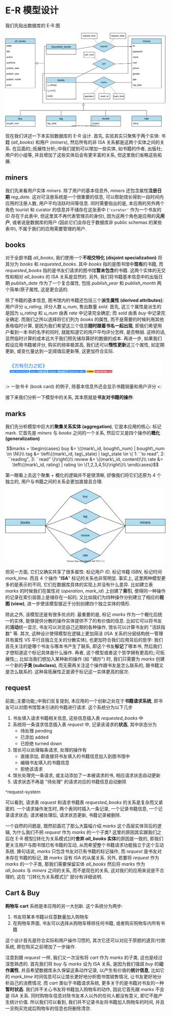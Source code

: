 # E-R 模型设计

我们先贴出数据库的 E-R 图

![](img/ER.svg)

现在我们详述一下本实验数据库的 E-R 设计. 首先, 实验其实只聚焦于两个实体: 书籍 (*all_books*) 和用户 (*miners*), 然后所有的非 ISA 关系都是这两个实体之间的关系. 在后面的;;拓展性分析;;中我们提到可以增加一些实体, 如书籍的作者, 出版社; 用户的小组等, 并且增加了这些实体后会有更丰富的关系, 但这里我们省略这些拓展.

## miners

我们先来看用户实体 *miners*. 除了用户的基本信息外, *miners* 还包含属性**注册日期** *reg_date*. 这对可注册系统是一个很重要的信息, 可以帮助馆长得到一段时间内应用的注册人数, 用户平均活跃时间等信息. 同时需要指出的是, 本应用的另外两个角色 tourist 和 curator 的信息并不储存在这张表中 (`'curator'` 作为一个书友的 *ID* 存在于此表中, 但这里其不再代表管理员的身份), 因为这两个角色是应用的**元用户**, 或者说是数据库的用户 (因此它们会存在于数据库非 public schemas 的某些表中), 不属于我们的应用需要管理的用户.

## books

对于全部书籍 *all_books*, 我们使用一个**不相交特化 (disjoint specialization)** 将其分为 *books* 和 *requested_books*. 其中 *books* 指的是图书馆中**现有**的书籍, 而 *requested_books* 指的是书友们请求的图书馆**暂未包含**的书籍. 这两个实体的无交性和相对 *all_books* 的 ISA 关系是显然的. 另外, 我们将书籍基本信息中的出版日期 *publish_date* 作为了一个复合属性, 包括 *publish_year* 和 *publish_month* 两个简单/原子属性, 这是更合适的.

除了书籍的基本信息, 图书馆内的书籍还包括三个**派生属性 (derived attributes)**: 用户评分 *u_rating*, 评分人数 *u_num*, 售出数量 *sold*. 首先, 这三个属性是派生的是因为 *u_rating* 和 *u_num* 由表 *rate* 中记录完全确定; 而 *sold* 由表 *buy* 中记录完全确定. 而我们之所以选择将它们列为 *books* 的属性, 而不是需要的时候利用其他表格临时计算, 是因为我们希望这三个信息**随时跟着书名一起出现**, 即我们希望用户看到一本书的名字的同时, 就能知道它的用户平均评分怎样, 是否畅销. 这样的话, 显然临时计算的成本远大于我们预先储存算好的数据的成本. 再进一步, 如果我们假设应用书籍被评分, 购买的频率极其高, 我们还可以**惰性更新**这三个属性, 如定期更新, 或变化量达到一定阈值后更新等, 这更加符合实际.

![](img/book_card.png)

:> 一张书卡 (book card) 的例子, 除基本信息外还会显示书籍销量和用户评分  <:

接下来我们分析一下模型中的关系, 其本质就是**书友对书籍的操作**.

## marks

我们先分析模型中巨大的**聚集关系实体 (aggregation)**, 它是本应用的核心: 标记 mark. 它首先是 *miners* 与 *books* 之间的一个关系, 然后它又是四个操作的**概化 (generalization)**

$$marks = \begin{cases}
    buy &= \{(mark\_id, bought\_num) | bought\_num \in \N\}\\
    tag &= \left\{(mark\_id, tag\_state) | tag\_state \in \{
        1: ``to read",
        2: ``reading",
        3: ``read"
    \}\right\}\\
    review &= \{(mark\_id, content)\}\\
    rate &= \left\{(mark\_id, rating) | rating \in \{1,2,3,4,5\}\right\}\\
\end{cases}$$

第一眼看上去这个聚集 + 概化的逻辑并不是很清晰, 好像我们将它们还原为 4 个独立的, 用户与书籍之间的关系会更加直接且合理.

![](img/4r.svg)

但另一方面, 它们又确实共享了很多属性: 标记用户 *ID*, 标记书籍 *ISBN*, 标记时间 *mark_time*. 而且 4 个操作 "**ISA**" 标记的关系也非常明显. 事实上, 这里两种模型更多的是表示的不同, 它们在数据库具体的实现上并没有什么差异. 比如建立表 *marks* 的时候我们在属性对 (*operation*, *mark_id*) 上创建了**索引**, 使得同一种操作的记录在索引层面上是储存在一起的; 又比如我们为四种操作分别建立了相应的**视图 (view)**, 进一步使该模型接近于分别创建四个独立实体的情形.

除此之外, 该模型还是有很多优点的. 最重要的是, 标记 *marks* 作为一个概化后统一的实体, 能够提供分散的操作实体提供不了的有价值的信息. 比如它可以将书友的**活动**统一显示, 书友可以浏览自己近期的各种操作, 馆长可以计算书友的 "活跃指数" 等. 其次, 这种设计使得模型在逻辑上更加简洁 (ISA 关系的分层结构统一管理共有属性 VS 平行且独立无关的分散实体), 也更加符合我们应用背后的哲学: 我们首先关注的是哪个书友与哪本书产生了联系, 即这个书友**标记**了哪本书, 然后我们才想知道这个标记具体是什么操作. 再者, 这个模型或者这个哲学拥有更高的;;可拓展性;;, 比如当我们想加入某种新的操作 (如 "摘抄") 时, 我们只需要为 *marks* 创建一个新的**子类 (subclass)**, 而无需再关注这个操作跟书友是怎么联系的, 跟书籍又是怎么联系的. 这种易拓展性正是源于标记这一实体更高的层次.

## request

前面;;主要功能;;中我们反复提到, 本应用的一个创新之处在于**书籍请求系统**, 即书友可以对图书馆暂未引进的书籍进行请求. 这个系统分为以下几步

1. 书友填入请求书籍相关信息, 这些信息插入表 *requested_books* 中
2. 系统将一条请求信息插入表 *request* 中, 记录该请求的**状态**, 其中状态分为
    * 待处理 pending
    * 已添加 added
    * 已拒绝 turned down
3. 馆长可以处理每条请求, 处理的操作有
    * 直接添加, 即直接将书友填入的书籍信息加入到图书馆中
    * 编辑书友填入的书籍信息
    * 拒绝该请求
4. 馆长处理完一条请求, 或主动添加了一本被请求的书, 相应请求状态自动更新
5. 请求状态不再是 "待处理" 的请求对应的书籍信息自动删除

^request-system

可以看到, 请求表 *request* 和请求书籍表 *requested_books* 的关系是复杂而又紧密的. 一个请求操作发生时, 两个表同时插入一条记录, 一个记录书籍信息, 一个记录请求状态; 请求被处理后, 请求状态更新, 书籍记录被删除.

一个自然的问题是, 既然前面花了那么大篇幅介绍 *marks* 这个高层实体背后的逻辑, 为什么我们不把 *request* 作为 *marks* 的一个子类? 这里的原因其实跟我们之后在 E-R 模型[[转化为关系模式]]时**舍弃 *all_books* 实体**的原因是一致的, 即我们更关注用户与图书馆已有书籍的互动, 从而希望整个书籍请求功能独立于这个互动系统. 换句话说, *marks* 只包含书友对已有书籍的标记操作, 而 *request* 是书友对未存在书籍的标记, 跟 *marks* 没有 ISA 的从属关系. 另外, 若要将 *request* 作为 *marks* 的一个子类, 那我们需要保留实体 *all_books* 然后将 *marks* 作为 *all_books* 与 *miners* 之间的关系, 而不是现在的关系, 这对我们的应用来说是不合理的, 这在 "[[转化为关系模式]]" 部分有详细说明.

## Cart & Buy

**购物车 cart** 系统是本应用的另一大创新. 这个系统分为两步:

1. 书友将某本书籍以任意数量加入购物车
2. 在购物车界面, 书友可以选择从购物车移除任何书籍, 或者购买购物车内所有书籍

这个设计首先是符合实际和用户操作习惯的, 其次它还可以对应于原题的退货/付款系统, 即在购买之前增加了一步操作.

注意到跟 *request* 一样, 我们又一次没有将 *cart* 作为 *marks* 的子类, 这也是经过深思熟虑的. 首先我们将 *buy* 与 *marks* 设为 ISA 关系, 是因为我们强调 *buy* 的**动作属性**, 并且希望数据库永久保留这条动作记录, 以产生有价值的**统计信息**, 比如它的 *mark_time* 时间信息可以让馆长更好地分析图书馆销售情况, 让书友更好地分析自己的消费情况. 而 *cart* 类似于书籍请求系统, 更多关于的是书籍对书友的一种**暂时状态**. 我们并不关心书友将书籍加入购物车的动作, 因此它首先跟 *marks* 不会是 ISA 关系. 同时购物车信息对除书友本人以外的任何人都没有意义, 即它不能产生统计价值. 所以我们可以看到, 我们并不记录书友将书籍加入购物车的时间, 并且一旦购买完成后购物车的信息也将删除清空.
